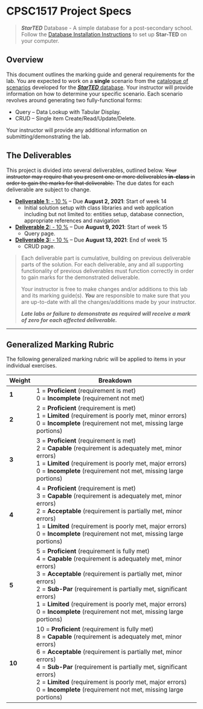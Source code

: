 # CPSC1517 Project Specs

> ***StarTED*** Database - A simple database for a post-secondary school. Follow the [Database Installation Instructions](./Database/ReadMe.md) to set up **Star-TED** on your computer.

## Overview

This document outlines the marking guide and general requirements for the lab. You are expected to work on a **single** scenario from the [catalogue of scenarios](./Scenarios/ReadMe.md) developed for the [***StarTED*** database](./Database/ReadMe.md). Your instructor will provide information on how to determine your specific scenario. Each scenario revolves around generating two fully-functional forms:

* Query – Data Lookup with Tabular Display.
* CRUD – Single item Create/Read/Update/Delete.

Your instructor will provide any additional information on submitting/demonstrating the lab.

## The Deliverables

This project is divided into several deliverables, outlined below. ~~Your instructor may require that you present one or more deliverables **in-class** in order to gain the marks for that deliverable.~~ The due dates for each deliverable are subject to change.

<!--
* [**Deliverable 1:** - 5 %](./Deliverable-1.md) – Due **Apr 2, 2021**: End of week 12
  * Project Planning.
* [**Deliverable 2:** - 5 %](./Deliverable-2.md) – Due **Apr 7, 2021**: Middle of week 13
  * Initial solution setup with class libraries and web application including but not limited to: entities setup, database connection, appropriate references and navigation
* [**Deliverable 3:** - 5 %](./Deliverable-3.md) – Due **Apr 16, 2021**: End of week 14 
  * Query page.
* [**Deliverable 4:** - 20 %](./Deliverable-4.md) – Due **Apr 21, 2021**: Middle of week 15
  * CRUD page.
-->


* [**Deliverable 1:** - 10 %](./Deliverable-2.md) – Due **August 2, 2021**: Start of week 14
  * Initial solution setup with class libraries and web application including but not limited to: entities setup, database connection, appropriate references and navigation
* [**Deliverable 2:** - 10 %](./Deliverable-3.md) – Due **August 9, 2021**: Start of week 15
  * Query page.
* [**Deliverable 3:** - 10 %](./Deliverable-4.md) – Due **August 13, 2021**: End of week 15
  * CRUD page.

> Each deliverable part is cumulative, building on previous deliverable parts of the solution. For each deliverable, any and all supporting functionality of previous deliverables must function correctly in order to gain marks for the demonstrated deliverable.
>
> Your instructor is free to make changes and/or additions to this lab and its marking guide(s). ***You*** are responsible to make sure that you are up-to-date with all the changes/additions made by your instructor.
>
> ***Late labs or failure to demonstrate as required will receive a mark of zero for each affected deliverable.***

----

## Generalized Marking Rubric

The following generalized marking rubric will be applied to items in your individual exercises.

| Weight | Breakdown |
| ---- | --------- |
| **1** | 1 = **Proficient** (requirement is met)<br />0 = **Incomplete** (requirement not met) |
| **2** | 2 = **Proficient** (requirement is met)<br />1 = **Limited** (requirement is poorly met, minor errors)<br />0 = **Incomplete** (requirement not met, missing large portions) |
| **3** | 3 = **Proficient** (requirement is met)<br />2 = **Capable** (requirement is adequately met, minor errors)<br />1 = **Limited** (requirement is poorly met, major errors)<br />0 = **Incomplete** (requirement not met, missing large portions) |
| **4** | 4 = **Proficient** (requirement is met)<br />3 = **Capable** (requirement is adequately met, minor errors)<br />2 = **Acceptable** (requirement is partially met, minor errors)<br />1 = **Limited** (requirement is poorly met, major errors)<br />0 = **Incomplete** (requirement not met, missing large portions) |
| **5** | 5 = **Proficient** (requirement is fully met)<br />4 = **Capable** (requirement is adequately met, minor errors)<br />3 = **Acceptable** (requirement is partially met, minor errors)<br />2 = **Sub-Par** (requirement is partially met, significant errors)<br />1 = **Limited** (requirement is poorly met, major errors)<br />0 = **Incomplete** (requirement not met, missing large portions) |
| **10** | 10 = **Proficient** (requirement is fully met)<br />8 = **Capable** (requirement is adequately met, minor errors)<br />6 = **Acceptable** (requirement is partially met, minor errors)<br />4 = **Sub-Par** (requirement is partially met, significant errors)<br />2 = **Limited** (requirement is poorly met, major errors)<br />0 = **Incomplete** (requirement not met, missing large portions) |
